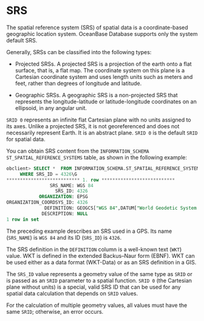 # SRS

The spatial reference system (SRS) of spatial data is a coordinate-based geographic location system. OceanBase Database supports only the system default SRS. 

Generally, SRSs can be classified into the following types:

* Projected SRSs. A projected SRS is a projection of the earth onto a flat surface, that is, a flat map. The coordinate system on this plane is a Cartesian coordinate system and uses length units such as meters and feet, rather than degrees of longitude and latitude. 

* Geographic SRSs. A geographic SRS is a non-projected SRS that represents the longitude-latitude or latitude-longitude coordinates on an ellipsoid, in any angular unit. 

`SRID 0` represents an infinite flat Cartesian plane with no units assigned to its axes. Unlike a projected SRS, it is not georeferenced and does not necessarily represent Earth. It is an abstract plane. `SRID 0` is the default `SRID` for spatial data. 

You can obtain SRS content from the `INFORMATION_SCHEMA ST_SPATIAL_REFERENCE_SYSTEMS` table, as shown in the following example:

```sql
obclient> SELECT *  FROM INFORMATION_SCHEMA.ST_SPATIAL_REFERENCE_SYSTEMS
     WHERE SRS_ID = 4326\G
*************************** 1. row ***************************
                SRS_NAME: WGS 84
                  SRS_ID: 4326
            ORGANIZATION: EPSG
ORGANIZATION_COORDSYS_ID: 4326
              DEFINITION: GEOGCS["WGS 84",DATUM["World Geodetic System 1984",SPHEROID["WGS 84",6378137,298.257223563,AUTHORITY["EPSG","7030"]],AUTHORITY["EPSG","6326"]],PRIMEM["Greenwich",0,AUTHORITY["EPSG","8901"]],UNIT["degree",0.017453292519943278,AUTHORITY["EPSG","9122"]],AXIS["Lat",NORTH],AXIS["Lon",EAST],AUTHORITY["EPSG","4326"]]
             DESCRIPTION: NULL
1 row in set
```

The preceding example describes an SRS used in a GPS. Its name (`SRS_NAME`) is `WGS 84` and its ID (`SRS_ID`) is `4326`. 

The SRS definition in the `DEFINITION` column is a well-known text (`WKT`) value. WKT is defined in the extended Backus–Naur form (EBNF). WKT can be used either as a data format (WKT-Data) or as an SRS definition in a GIS. 

The `SRS_ID` value represents a geometry value of the same type as `SRID` or is passed as an `SRID` parameter to a spatial function. `SRID 0` (the Cartesian plane without units) is a special, valid SRS ID that can be used for any spatial data calculation that depends on `SRID` values. 

For the calculation of multiple geometry values, all values must have the same `SRID`; otherwise, an error occurs. 
